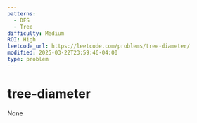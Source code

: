 ```yaml
---
patterns:
  - DFS
  - Tree
difficulty: Medium
ROI: High
leetcode_url: https://leetcode.com/problems/tree-diameter/
modified: 2025-03-22T23:59:46-04:00
type: problem
---
```


# tree-diameter

None

